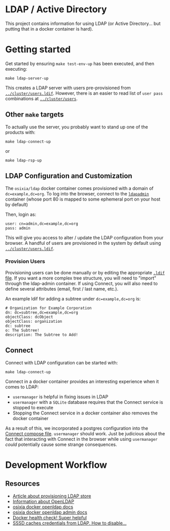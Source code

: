 # LDAP / Active Directory

This project contains information for using LDAP (or Active Directory... but
putting that in a docker container is hard).

# Getting started

Get started by ensuring `make test-env-up` has been executed, and then executing:

```
make ldap-server-up
```

This creates a LDAP server with users pre-provisioned from
[`../cluster/users.ldif`](../cluster/users.ldif).  However, there is an easier
to read list of `user pass` combinations at
[`../cluster/users`](../cluster/users).

## Other `make` targets

To actually use the server, you probably want to stand up one of the products with:

```
make ldap-connect-up
```

or

```
make ldap-rsp-up
```

## LDAP Configuration and Customization

The `osixia/ldap` docker container comes provisioned with a domain of
`dc=example,dc=org`. To log into the browser, connect to the
[`ldapadmin`](./compose/ldap-server.yml) container (whose port 80 is mapped to
some ephemeral port on your host by default)

Then, login as:

```
user: cn=admin,dc=example,dc=org
pass: admin
```

This will give you access to alter / update the LDAP configuration from your
browser.  A handful of  users are provisioned in the system by default using
[`../cluster/users.ldif`](../cluster/users.ldif).

### Provision Users

Provisioning users can be done manually or by editing the appropriate [`.ldif`
file](./cluster/users.ldif).  If you want a more complex tree structure, you
will need to "import" through the ldap-admin container. If using Connect, you
will also need to define several attributes (email, first / last name, etc.).

An example ldif for adding a subtree under `dc=example,dc=org` is:
```
# Organization for Example Corporation
dn: dc=subtree,dc=example,dc=org
objectClass: dcObject
objectClass: organization
dc: subtree 
o: The Subtree!
description: The Subtree to Add!
```

## Connect

Connect with LDAP configuration can be started with:
```
make ldap-connect-up
```

Connect in a docker container provides an interesting experience when it comes
to LDAP:
 - `usermanager` is helpful in fixing issues in LDAP
 - `usermanager` with a `SQLite` database requires that the Connect service is
   stopped to execute
 - Stopping the Connect service in a docker container also removes the docker
   container

As a result of this, we incorporated a postgres configuration into the [Connect
compose file](./compose/ldap-connect.yml). `usermanager` should work. Just be
judicious about the fact that interacting with Connect in the browser while
using `usermanager` _could_ potentially cause some strange consequences.

# Development Workflow

## Resources

- [Article about provisioning LDAP store](https://www.openldap.org/doc/admin22/dbtools.html)
- [Information about OpenLDAP](http://www.openldap.org/doc/admin24/guide.html)
- [osixia docker openldap docs](https://github.com/osixia/docker-openldap)
- [osixia docker openldap admin docs](https://github.com/osixia/docker-phpLDAPadmin)
- [Docker health check! Super helpful](https://github.com/peter-evans/docker-compose-healthcheck)
- [SSSD caches credentials from LDAP. How to disable...](https://serverfault.com/questions/506507/sssd-and-ldap-authentication-cache/737232)
